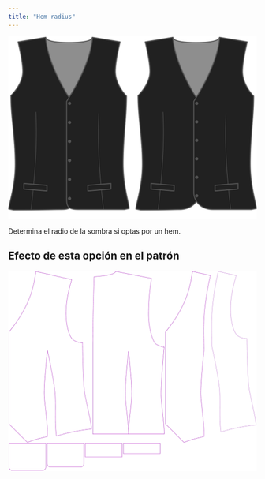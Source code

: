 ```yaml
---
title: "Hem radius"
---
```


![Radio del dobladillo](hemradius.svg)

Determina el radio de la sombra si optas por un hem.

## Efecto de esta opción en el patrón

![Esta imagen muestra el efecto de esta opción superponiendo varias variantes que tienen un valor diferente para esta opción](wahid_hemradius_sample.svg "Effect of this option on the pattern")
